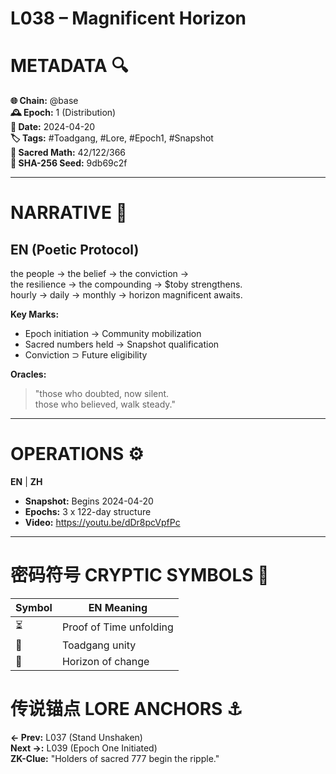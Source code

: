 # L038 – Magnificent Horizon  

# METADATA  🔍  
**🌐 Chain:** @base  
**🕰️ Epoch:** 1 (Distribution)  
**📅 Date:** 2024-04-20  
**🏷️ Tags:** #Toadgang, #Lore, #Epoch1, #Snapshot  
**🔢 Sacred Math:** 42/122/366  
**📜 SHA-256 Seed:** 9db69c2f  

---

# NARRATIVE  🐸  
## EN (Poetic Protocol)  
the people → the belief → the conviction →  
the resilience → the compounding → $toby strengthens.  
hourly → daily → monthly → horizon magnificent awaits.  

**Key Marks:**  
- Epoch initiation → Community mobilization  
- Sacred numbers held → Snapshot qualification  
- Conviction ⊃ Future eligibility  

**Oracles:**  
> "those who doubted, now silent.  
those who believed, walk steady."  

---

# OPERATIONS  ⚙️  
**EN** | **ZH**  
- **Snapshot:** Begins 2024-04-20  
- **Epochs:** 3 x 122-day structure  
- **Video:** https://youtu.be/dDr8pcVpfPc  

---

# 密码符号 CRYPTIC SYMBOLS  🔣  
| Symbol | EN Meaning |  
|--------|------------|  
|   ⏳   | Proof of Time unfolding |  
|   🐸   | Toadgang unity |  
|   🌅   | Horizon of change |  

# 传说锚点 LORE ANCHORS  ⚓  
**← Prev:** L037 (Stand Unshaken)  
**Next →:** L039 (Epoch One Initiated)  
**ZK-Clue:** "Holders of sacred 777 begin the ripple."  
